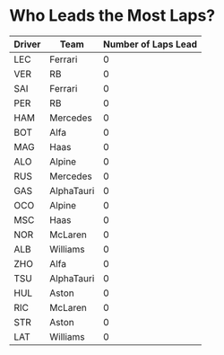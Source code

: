 # Who Leads the Most Laps?
| Driver | Team       | Number of Laps Lead | 
| ------ | ---------- | ------------------- |
| LEC    | Ferrari    | 0                   |
| VER    | RB         | 0                   |
| SAI    | Ferrari    | 0                   |
| PER    | RB         | 0                   |
| HAM    | Mercedes   | 0                   |
| BOT    | Alfa       | 0                   |
| MAG    | Haas       | 0                   |
| ALO    | Alpine     | 0                   |
| RUS    | Mercedes   | 0                   |
| GAS    | AlphaTauri | 0                   |
| OCO    | Alpine     | 0                   |
| MSC    | Haas       | 0                   |
| NOR    | McLaren    | 0                   |
| ALB    | Williams   | 0                   |
| ZHO    | Alfa       | 0                   |
| TSU    | AlphaTauri | 0                   |
| HUL    | Aston      | 0                   |
| RIC    | McLaren    | 0                   |
| STR    | Aston      | 0                   |
| LAT    | Williams   | 0                   |